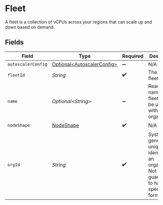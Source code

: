 # Fleet

A fleet is a collection of vCPUs across your regions that can scale up and down based on demand.


## Fields

| Field                                                                                             | Type                                                                                              | Required                                                                                          | Description                                                                                       | Example                                                                                           |
| ------------------------------------------------------------------------------------------------- | ------------------------------------------------------------------------------------------------- | ------------------------------------------------------------------------------------------------- | ------------------------------------------------------------------------------------------------- | ------------------------------------------------------------------------------------------------- |
| `autoscalerConfig`                                                                                | [Optional\<AutoscalerConfig>](../../models/shared/AutoscalerConfig.md)                            | :heavy_minus_sign:                                                                                | N/A                                                                                               |                                                                                                   |
| `fleetId`                                                                                         | *String*                                                                                          | :heavy_check_mark:                                                                                | The id of the fleet.                                                                              |                                                                                                   |
| `name`                                                                                            | *Optional\<String>*                                                                               | :heavy_minus_sign:                                                                                | Readable name for a fleet. Must be unique within an organization.                                 | production                                                                                        |
| `nodeShape`                                                                                       | [NodeShape](../../models/shared/NodeShape.md)                                                     | :heavy_check_mark:                                                                                | N/A                                                                                               |                                                                                                   |
| `orgId`                                                                                           | *String*                                                                                          | :heavy_check_mark:                                                                                | System generated unique identifier for an organization. Not guaranteed to have a specific format. | org-6f706e83-0ec1-437a-9a46-7d4281eb2f39                                                          |